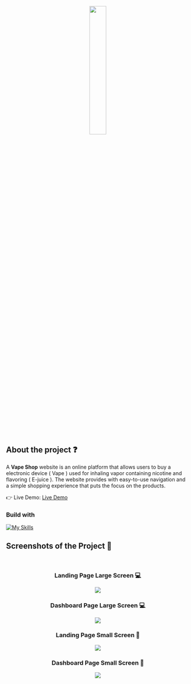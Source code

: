 <div align='center'><img style="width:30%" src='./src/components/assets/Image/Cvlogo.png'/></div>

<h2>About the project ❓</h2>

  <p>A <b>Vape Shop</b> website is an online platform that allows users to buy a electronic device ( Vape ) used for inhaling vapor containing nicotine and flavoring ( E-juice ). The website provides with easy-to-use navigation and a simple shopping experience that puts the focus on the products.</p>

👉 Live Demo: <a href='https://covape-19-garage.vercel.app/'>Live Demo</a>

<h3>Build with</h3> 

[![My Skills](https://skillicons.dev/icons?i=js,css,html,react,figma,photoshop)](https://skillicons.dev)

<h2>Screenshots of the Project 📸</h2>
<br>

<div align='center'>
<h3 align='center'>Landing Page Large Screen 💻</h3>
<img src='./src//components//assets//Image//Covape_Landing.jpeg'/>
<h3 align='center'>Dashboard Page Large Screen 💻</h3>
<img src='./src//components//assets//Image//Covape_Dashboard.jpeg'/>
</div>

<div align='center'>
<h3> Landing Page Small Screen 📱</h3>
<img src='./src//components//assets//Image//Covape_Small01.jpeg'/>
<h3> Dashboard Page Small Screen 📱</h3>
<img src='./src//components//assets//Image//Covape_Small02.jpeg'/>
</div>